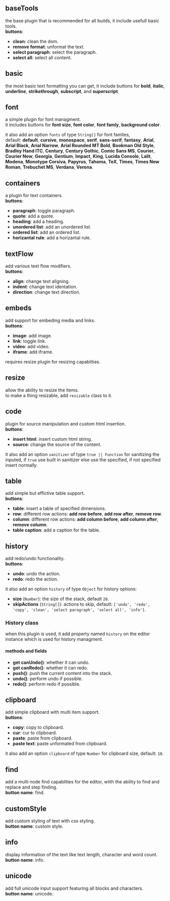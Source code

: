 ## baseTools
the base plugin that is recommended for all builds, it include usefull basic tools.  
**buttons**:
- **clean**: clean the dom.
- **remove format**: unformat the text.
- **select paragraph**: select the paragraph.
- **select all**: select all content.

## basic
the most basic text formatting you can get, it include buttons for **bold**, **italic**, **underline**,
**strikethrough**, **subscript**, and **superscript**.

## font
a simple plugin for font managment.   
it includes buttons for **font size**, **font color**, **font famly**, **background color**.

it also add an option `fonts` of type `String[]` for font famlies,   
default: **default**, **cursive**, **monospace**, **serif**, **sans-serif**, **fantasy**, **Arial**, **Arial Black**, **Arial Narrow**,
**Arial Rounded MT Bold**, **Bookman Old Style**, **Bradley Hand ITC**, **Century**, **Century Gothic**, **Comic Sans MS**, **Courier**,
**Courier New**, **Georgia**, **Gentium**, **Impact**, **King**, **Lucida Console**, **Lalit**, **Modena**, **Monotype Corsiva**,
**Papyrus**, **Tahoma**, **TeX**, **Times**, **Times New Roman**, **Trebuchet MS**, **Verdana**, **Verona**.

## containers
a plugin for text containers.   
**buttons**:
- **paragraph**: toggle paragraph.
- **quote**: add a quote.
- **heading**: add a heading.
- **unordered list**: add an unordered list.
- **ordered list**: add an ordered list.
- **horizantal rule**: add a horizantal rule.

## textFlow
add various text flow modifiers.   
**buttons**:
- **align**: change text aligning.
- **indent**: change text identation.
- **direction**: change text direction.

## embeds
add support for embeding media and links.   
**buttons**:
- **image**: add image.
- **link**: toggle link.
- **video**: add video.
- **iframe**: add iframe.

requires resize plugin for resizing capablities.

## resize
allow the ability to resize the items.   
to make a thing resizable, add `resizable` class to it.

## code
plugin for source manipulation and custom html insertion.   
**buttons**:
- **insert html**: insert custom html string.
- **source**: change the source of the content.

it also add an option `sanitizer` of type `true || Function` for sanitizing the inputed,
if `true` use built in sanitizer else use the specified, if not specified insert normally.

## table
add simple but effictive table support.   
**buttons**:
- **table**: insert a table of specified dimensions.
- **row**: different row actions: **add row before**, **add row after**, **remove row**.
- **column**: different row actions: **add column before**, **add column after**, **remove column**.
- **table caption**: add a caption for the table.

## history
add redo/undo functionality.   
**buttons**:
- **undo**: undo the action.
- **redo**: redo the action.

it also add an option `history` of type `Object` for history options:
- **size** (`Number`): the size of the stack, default `20`.
- **skipActions** (`String[]`): actions to skip, default: `['undo', 'redo', 'copy', 'clean', 'select paragraph', 'select all', 'info']`.

### History class
when this plugin is used, it add property named `history` on the editor instance which is used for history managment.

#### methods and fields
- **get canUndo()**: whether it can undo.
- **get canRedo()**: whether it can redo.
- **push()**: push the current content into the stack.
- **undo()**: perform undo if possible.
- **redo()**: perform redo if possible.

## clipboard
add simple clipboard with multi item support.   
**buttons**:
- **copy**: copy to clipboard.
- **cur**: cur to clipboard.
- **paste**: paste from clipboard.
- **paste text**: paste unformated from clipboard.

it also add an option `clipboard` of type `Number` for clipboard size, default: `10`.

## find
add a multi node find capablities for the editor, wiith the ability to find and replace and step finding.    
**button name**: find.

## customStyle
add custom styling of text with css styling.   
**button name**: custom style.

## info
display information of the text like text length, character and word count.   
**button name**: info.

## unicode
add full unicode input support featuring all blocks and characters.   
**button name**: unicode.
